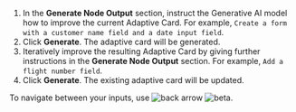 1. In the **Generate Node Output** section, instruct the Generative AI model how to improve the current Adaptive Card. For example, `Create a form with a customer name field and a date input field`.
1. Click **Generate**. The adaptive card will be generated.
1. Iteratively improve the resulting Adaptive Card by giving further instructions in the **Generate Node Output** section. For example, `Add a flight number field`.
1. Click **Generate**. The existing adaptive card will be updated.

To navigate between your inputs, use ![back arrow](../../../../_assets/icons/back-arrow.svg) ![beta](../../../../_assets/icons/next-arrow.svg).